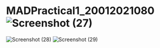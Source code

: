 # MADPractical1_20012021080![Screenshot (27)](https://user-images.githubusercontent.com/110806159/183351334-a9f0c03d-5803-4295-a5fb-6879f1b2a3d8.png)
![Screenshot (28)](https://user-images.githubusercontent.com/110806159/183360861-013ef6b4-f3db-4277-a132-aaa1dadba6c4.png)
![Screenshot (29)](https://user-images.githubusercontent.com/110806159/183360869-dcddd943-8071-4ccc-a151-37cead33b2e5.png)
